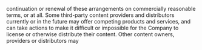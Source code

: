 continuation or renewal of these arrangements on commercially reasonable terms, or at all. Some third-party content providers
and distributors currently or in the future may offer competing products and services, and can take actions to make it difficult or
impossible for the Company to license or otherwise distribute their content. Other content owners, providers or distributors may